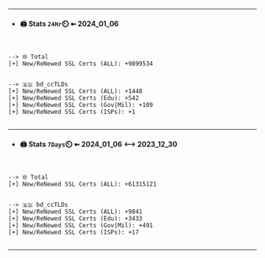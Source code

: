 

---
- #### 🖨️ **Stats** `24Hr`⏲️ ➼ 2024_01_06
```console


--> 🌐 Total
[+] New/ReNewed SSL Certs (ALL): +9899534


--> 🇧🇩 bd_ccTLDs
[+] New/ReNewed SSL Certs (ALL): +1448
[+] New/ReNewed SSL Certs (Edu): +542
[+] New/ReNewed SSL Certs (Gov|Mil): +109
[+] New/ReNewed SSL Certs (ISPs): +1


```

---
- #### 🖨️ **Stats** `7Days`⏲️ ➼ 2024_01_06 <--> 2023_12_30
```console


--> 🌐 Total
[+] New/ReNewed SSL Certs (ALL): +61315121


--> 🇧🇩 bd_ccTLDs
[+] New/ReNewed SSL Certs (ALL): +9841
[+] New/ReNewed SSL Certs (Edu): +3433
[+] New/ReNewed SSL Certs (Gov|Mil): +491
[+] New/ReNewed SSL Certs (ISPs): +17


```

---

